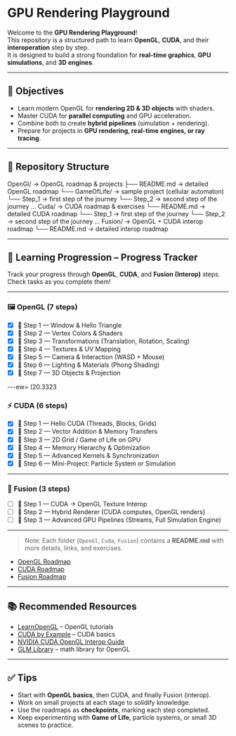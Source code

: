 # GPU Rendering Playground

Welcome to the **GPU Rendering Playground**!  
This repository is a structured path to learn **OpenGL**, **CUDA**, and their **interoperation** step by step.  
It is designed to build a strong foundation for **real-time graphics**, **GPU simulations**, and **3D engines**.

---

## 🎯 Objectives
- Learn modern OpenGL for **rendering 2D & 3D objects** with shaders.
- Master CUDA for **parallel computing** and GPU acceleration.
- Combine both to create **hybrid pipelines** (simulation + rendering).
- Prepare for projects in **GPU rendering, real-time engines, or ray tracing**.

---

## 📂 Repository Structure

OpenGl/       → OpenGL roadmap & projects
  ├── README.md        → detailed OpenGL roadmap
  └── GameOfLife/      → sample project (cellular automaton)
  └── Step_1		   → first step of the journey
  └── Step_2		   → second step of the journey
  ...
Cuda/         → CUDA roadmap & exercises
  └── README.md        → detailed CUDA roadmap
  └── Step_1		   → first step of the journey
  └── Step_2		   → second step of the journey
  ...
Fusion/       → OpenGL + CUDA interop roadmap
  └── README.md        → detailed interop roadmap

---

## 🚀 Learning Progression – Progress Tracker

Track your progress through **OpenGL**, **CUDA**, and **Fusion (Interop)** steps.  
Check tasks as you complete them!

---

### 🖼 OpenGL (7 steps)

- [x] 🎨 Step 1 — Window & Hello Triangle
- [x] 🎨 Step 2 — Vertex Colors & Shaders
- [x] 🎨 Step 3 — Transformations (Translation, Rotation, Scaling)
- [x] 🎨 Step 4 — Textures & UV Mapping
- [x] 🎨 Step 5 — Camera & Interaction (WASD + Mouse)
- [x] 🎨 Step 6 — Lighting & Materials (Phong Shading)
- [x] 🎨 Step 7 — 3D Objects & Projection

---ew= (20.3323

### ⚡ CUDA (6 steps)

- [x] 🚀 Step 1 — Hello CUDA (Threads, Blocks, Grids)
- [x] 🚀 Step 2 — Vector Addition & Memory Transfers
- [x] 🚀 Step 3 — 2D Grid / Game of Life on GPU
- [x] 🚀 Step 4 — Memory Hierarchy & Optimization
- [x] 🚀 Step 5 — Advanced Kernels & Synchronization
- [x] 🚀 Step 6 — Mini-Project: Particle System or Simulation

---

### 🔗 Fusion (3 steps)

- [ ] 🌉 Step 1 — CUDA → OpenGL Texture Interop
- [ ] 🌉 Step 2 — Hybrid Renderer (CUDA computes, OpenGL renders)
- [ ] 🌉 Step 3 — Advanced GPU Pipelines (Streams, Full Simulation Engine)

---

> Note: Each folder (`OpenGl`, `Cuda`, `Fusion`) contains a **README.md** with more details, links, and exercises.
- [OpenGL Roadmap](OpenGl/README.md)
- [CUDA Roadmap](Cuda/README.md)
- [Fusion Roadmap](Fusion/README.md)

---

## 📚 Recommended Resources
- [LearnOpenGL](https://learnopengl.com/) – OpenGL tutorials  
- [CUDA by Example](https://developer.nvidia.com/cuda-example) – CUDA basics  
- [NVIDIA CUDA OpenGL Interop Guide](https://docs.nvidia.com/cuda/cuda-runtime-api/group__CUDART__GL.html)  
- [GLM Library](https://github.com/g-truc/glm) – math library for OpenGL  

---

## ✅ Tips
- Start with **OpenGL basics**, then CUDA, and finally Fusion (interop).
- Work on small projects at each stage to solidify knowledge.
- Use the roadmaps as **checkpoints**, marking each step completed.
- Keep experimenting with **Game of Life**, particle systems, or small 3D scenes to practice.
